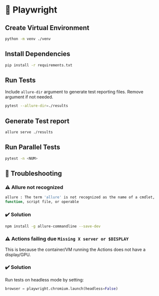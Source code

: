 
# :robot: Playwright 	

## Create Virtual Environment 
```bash
python -m venv ./venv
```

## Install Dependencies
```bash
pip install -r requirements.txt
```

## Run Tests
Include `allure-dir` argument to generate test reporting files. Remove argument if not needed.
```bash
pytest --allure-dir=./results
```

## Generate Test report
```bash
allure serve ./results
```

## Run Parallel Tests
```bash
pytest -n <NUM>
```

## :wrench:	Troubleshooting

### :warning: Allure not recognized
```bash
allure : The term 'allure' is not recognized as the name of a cmdlet, 
function, script file, or operable        
```
### :heavy_check_mark: Solution
```bash
npm install -g allure-commandline --save-dev
```

### :warning: Actions failing due ```Missing X server or $DISPLAY```
This is because the container/VM running the Actions does not have a display/GPU.<br>

### :heavy_check_mark: Solution
Run tests on headless mode by setting:
``` python
browser = playwright.chromium.launch(headless=False)
```
